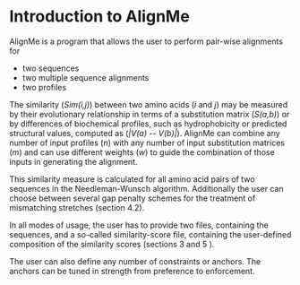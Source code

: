 # Introduction to AlignMe

AlignMe is a program that allows the user to perform pair-wise alignments for
- two sequences 
- two multiple sequence alignments
- two profiles

The similarity (*Sim(i,j)*) between two amino acids (*i* and *j*) may be
measured by their evolutionary relationship in terms of a substitution
matrix (*S(a,b)*) or by differences of biochemical profiles, such as
hydrophobicity or predicted structural values, computed as (*\|V(a) -- V(b)\|*).
AlignMe can combine any number of input profiles (*n*)
with any number of input substitution matrices (*m*) and can use different weights
(*w*) to guide the combination of those inputs in generating the alignment. 

This similarity measure is calculated for all amino acid pairs of two
sequences in the Needleman-Wunsch algorithm. Additionally the user can
choose between several gap penalty schemes for the treatment of
mismatching stretches (section 4.2).

In all modes of usage, the user has to provide two files, containing the
sequences, and a so-called similarity-score file, containing the
user-defined composition of the similarity scores (sections 3 and 5 ).

The user can also define any number of constraints or anchors. The anchors can be tuned 
in strength from preference to enforcement.

